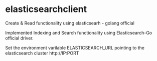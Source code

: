 # elasticsearchclient
Create &amp; Read functionality using elasticsearh - golang official 

Implemented Indexing and Search functionality using Elasticsearch-Go official driver.

Set the environment varilable ELASTICSEARCH_URL pointing to the elasticsearch cluster http://IP:PORT